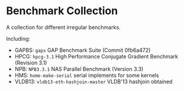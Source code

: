 # Benchmark Collection 
A collection for different irregular benchmarks.

Including:
+ GAPBS: `gaps` GAP Benchmark Suite (Commit 0fb6a472)
+ HPCG: `hpcg-3.1` High Performance Conjugate Gradient Benchmark (Revision 3.1)
+ NPB: `NPB3.3.1` NAS Parallel Benchmark (Version 3.3)
+ HMS: `home-make-serial` serial implements for some kernels
+ VLDB13: `vldb13-eth-hashjoin-master`  VLDB'13 hashjoin obtained
